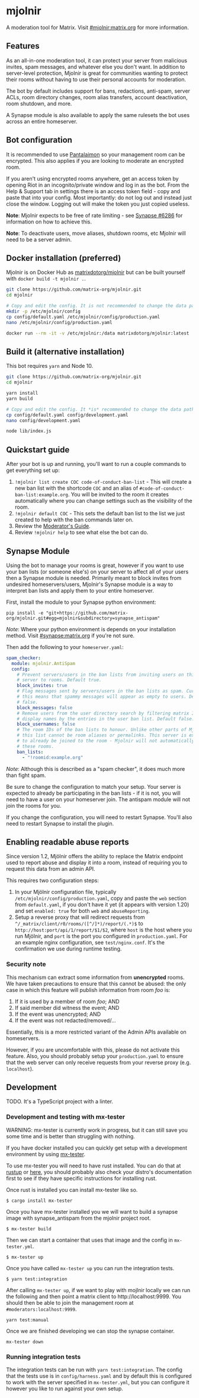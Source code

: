 # mjolnir

A moderation tool for Matrix. Visit [#mjolnir:matrix.org](https://matrix.to/#/#mjolnir:matrix.org)
for more information.

## Features

As an all-in-one moderation tool, it can protect your server from malicious invites, spam
messages, and whatever else you don't want. In addition to server-level protection, Mjolnir
is great for communities wanting to protect their rooms without having to use their personal
accounts for moderation.

The bot by default includes support for bans, redactions, anti-spam, server ACLs, room
directory changes, room alias transfers, account deactivation, room shutdown, and more.

A Synapse module is also available to apply the same rulesets the bot uses across an entire
homeserver.

## Bot configuration

It is recommended to use [Pantalaimon](https://github.com/matrix-org/pantalaimon) so your
management room can be encrypted. This also applies if you are looking to moderate an encrypted
room. 

If you aren't using encrypted rooms anywhere, get an access token by opening Riot in an
incognito/private window and log in as the bot. From the Help & Support tab in settings there
is an access token field - copy and paste that into your config. Most importantly: do not log
out and instead just close the window. Logging out will make the token you just copied useless.

**Note**: Mjolnir expects to be free of rate limiting - see [Synapse #6286](https://github.com/matrix-org/synapse/issues/6286)
for information on how to achieve this.

**Note**: To deactivate users, move aliases, shutdown rooms, etc Mjolnir will need to be a server
admin.

## Docker installation (preferred)

Mjolnir is on Docker Hub as [matrixdotorg/mjolnir](https://hub.docker.com/r/matrixdotorg/mjolnir)
but can be built yourself with `docker build -t mjolnir .`.

```bash
git clone https://github.com/matrix-org/mjolnir.git
cd mjolnir

# Copy and edit the config. It is not recommended to change the data path.
mkdir -p /etc/mjolnir/config
cp config/default.yaml /etc/mjolnir/config/production.yaml
nano /etc/mjolnir/config/production.yaml

docker run --rm -it -v /etc/mjolnir:/data matrixdotorg/mjolnir:latest
```

## Build it (alternative installation)

This bot requires `yarn` and Node 10.

```bash
git clone https://github.com/matrix-org/mjolnir.git
cd mjolnir

yarn install
yarn build

# Copy and edit the config. It *is* recommended to change the data path.
cp config/default.yaml config/development.yaml
nano config/development.yaml

node lib/index.js
```

## Quickstart guide

After your bot is up and running, you'll want to run a couple commands to get everything
set up:

1. `!mjolnir list create COC code-of-conduct-ban-list` - This will create a new ban list
   with the shortcode `COC` and an alias of `#code-of-conduct-ban-list:example.org`. You
   will be invited to the room it creates automatically where you can change settings such
   as the visibility of the room.
2. `!mjolnir default COC` - This sets the default ban list to the list we just created to
   help with the ban commands later on.
3. Review the [Moderator's Guide](https://github.com/matrix-org/mjolnir/blob/master/docs/moderators.md).
4. Review `!mjolnir help` to see what else the bot can do.

## Synapse Module

Using the bot to manage your rooms is great, however if you want to use your ban lists
(or someone else's) on your server to affect all of your users then a Synapse module
is needed. Primarily meant to block invites from undesired homeservers/users, Mjolnir's
Synapse module is a way to interpret ban lists and apply them to your entire homeserver.

First, install the module to your Synapse python environment:
```
pip install -e "git+https://github.com/matrix-org/mjolnir.git#egg=mjolnir&subdirectory=synapse_antispam"
```

*Note*: Where your python environment is depends on your installation method. Visit
[#synapse:matrix.org](https://matrix.to/#/#synapse:matrix.org) if you're not sure.

Then add the following to your `homeserver.yaml`:
```yaml
spam_checker:
  module: mjolnir.AntiSpam
  config:
    # Prevent servers/users in the ban lists from inviting users on this
    # server to rooms. Default true.
    block_invites: true
    # Flag messages sent by servers/users in the ban lists as spam. Currently
    # this means that spammy messages will appear as empty to users. Default
    # false.
    block_messages: false
    # Remove users from the user directory search by filtering matrix IDs and
    # display names by the entries in the user ban list. Default false.
    block_usernames: false
    # The room IDs of the ban lists to honour. Unlike other parts of Mjolnir,
    # this list cannot be room aliases or permalinks. This server is expected
    # to already be joined to the room - Mjolnir will not automatically join
    # these rooms.
    ban_lists:
      - "!roomid:example.org"
```

*Note*: Although this is described as a "spam checker", it does much more than fight
spam.

Be sure to change the configuration to match your setup. Your server is expected to
already be participating in the ban lists - if it is not, you will need to have a user
on your homeserver join. The antispam module will not join the rooms for you.

If you change the configuration, you will need to restart Synapse. You'll also need
to restart Synapse to install the plugin.

## Enabling readable abuse reports

Since version 1.2, Mjölnir offers the ability to replace the Matrix endpoint used
to report abuse and display it into a room, instead of requiring you to request
this data from an admin API.

This requires two configuration steps:

1. In your Mjölnir configuration file, typically `/etc/mjolnir/config/production.yaml`, copy and paste the `web` section from `default.yaml`, if you don't have it yet (it appears with version 1.20) and set `enabled: true` for both `web` and
`abuseReporting`.
2. Setup a reverse proxy that will redirect requests from `^/_matrix/client/r0/rooms/([^/]*)/report/(.*)$` to `http://host:port/api/1/report/$1/$2`, where `host` is the host where you run Mjölnir, and `port` is the port you configured in `production.yaml`. For an example nginx configuration, see `test/nginx.conf`. It's the confirmation we use during runtime testing.

### Security note

This mechanism can extract some information from **unencrypted** rooms. We have
taken precautions to ensure that this cannot be abused: the only case in which
this feature will publish information from room *foo* is:

1. If it is used by a member of room *foo*; AND
2. If said member did witness the event; AND
3. If the event was unencrypted; AND
4. If the event was not redacted/removed/...

Essentially, this is a more restricted variant of the Admin APIs available on
homeservers.

However, if you are uncomfortable with this, please do not activate this feature.
Also, you should probably setup your `production.yaml` to ensure that the web
server can only receive requests from your reverse proxy (e.g. `localhost`).

## Development

TODO. It's a TypeScript project with a linter.

### Development and testing with mx-tester

WARNING: mx-tester is currently work in progress, but it can still save you some time and is better than struggling with nothing.

If you have docker installed you can quickly get setup with a development environment by using
[mx-tester](https://github.com/matrix-org/mx-tester).

To use mx-tester you will need to have rust installed. You can do that at [rustup](https://rustup.rs/) or [here](https://rust-lang.github.io/rustup/installation/other.html), you should probably also check your distro's documentation first to see if they have specific instructions for installing rust.

Once rust is installed you can install mx-tester like so.

```
$ cargo install mx-tester
```

Once you have mx-tester installed you we will want to build a synapse image with synapse_antispam from the mjolnir project root.

```
$ mx-tester build
```

Then we can start a container that uses that image and the config in `mx-tester.yml`.

```
$ mx-tester up
```

Once you have called `mx-tester up` you can run the integration tests.
```
$ yarn test:integration
```

After calling `mx-tester up`, if we want to play with mojlnir locally we can run the following and then point a matrix client to http://localhost:9999.
You should then be able to join the management room at `#moderators:localhost:9999`.

```
yarn test:manual
```

Once we are finished developing we can stop the synapse container.

```
mx-tester down
```

### Running integration tests

The integration tests can be run with `yarn test:integration`.
The config that the tests use is in `config/harness.yaml`
and by default this is configured to work with the server specified in `mx-tester.yml`,
but you can configure it however you like to run against your own setup. 

